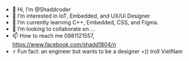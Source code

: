 - 👋 Hi, I’m @Shaddcoder
- 👀 I’m interested in IoT, Embedded, and UX/Ui Designer
- 🌱 I’m currently learning C++, Embedded, CSS, and Figma.
- 💞️ I’m looking to collaborate on ...
- 📫 How to reach me 0981121557, https://www.facebook.com/shadd1804/n
- ⚡ Fun fact: an engineer but wants to be a designer =)) troll VietNam

<!---
Shaddcoder/Shaddcoder is a ✨ special ✨ repository because its `README.md` (this file) appears on your GitHub profile.
You can click the Preview link to take a look at your changes.
--->
